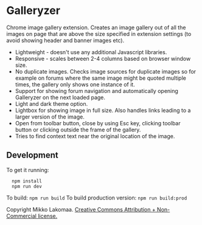 # Galleryzer
Chrome image gallery extension. Creates an image gallery out of all the images on page that are above the size specified in extension settings (to avoid showing header and banner images etc).

* Lightweight - doesn't use any additional Javascript libraries.
* Responsive - scales between 2-4 columns based on browser window size.
* No duplicate images. Checks image sources for duplicate images so for example on forums where the same image might be quoted multiple times, the gallery only shows one instance of it.
* Support for showing forum navigation and automatically opening Galleryzer on the next loaded page.
* Light and dark theme option.
* Lightbox for showing image in full size. Also handles links leading to a larger version of the image.
* Open from toolbar button, close by using Esc key, clicking toolbar button or clicking outside the frame of the gallery.
* Tries to find context text near the original location of the image.

## Development

To get it running:
```
  npm install
  npm run dev
```

To build: `npm run build`
To build production version: `npm run build:prod`

Copyright Mikko Lakomaa. [Creative Commons Attribution + Non-Commercial license.](http://creativecommons.org/licenses/by-nc/4.0/)